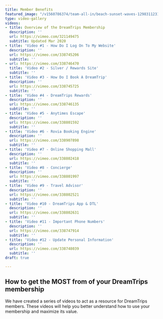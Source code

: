```yaml
---
title: Member Benefits
featured_image: "/v1560786374/team-all-in/beach-sunset-waves-12983112313102128.jpg"
type: video-gallery
videos:
- title: Overview of the DreamTrips Membership
  description: ''
  url: https://vimeo.com/321149475
  subtitle: Updated Mar 2020
- title: 'Video #1 - How Do I Log On To My Website'
  description: ''
  url: https://vimeo.com/338745206
  subtitle: ''
- url: https://vimeo.com/338746470
  title: 'Video #2 - Silver / Rewards Site'
  subtitle: ''
- title: 'Video #3 - How Do I Book A DreamTrip'
  description: ''
  url: https://vimeo.com/338745725
  subtitle: ''
- title: 'Video #4 - DreamTrips Rewards'
  description: ''
  url: https://vimeo.com/338746135
  subtitle: ''
- title: 'Video #5 - Anytimes Escape'
  description: ''
  url: https://vimeo.com/338801592
  subtitle: ''
- title: 'Video #6 - Rovia Booking Engine'
  description: ''
  url: https://vimeo.com/338907898
  subtitle: ''
- title: 'Video #7 - Online Shopping Mall'
  description: ''
  url: https://vimeo.com/338802418
  subtitle: ''
- title: 'Video #8 - Concierge'
  description: ''
  url: https://vimeo.com/338801997
  subtitle: ''
- title: 'Video #9 - Travel Advisor'
  description: ''
  url: https://vimeo.com/338802521
  subtitle: ''
- title: 'Video #10 - DreamTrips App & DTL'
  description: ''
  url: https://vimeo.com/338802631
  subtitle: ''
- title: 'Video #11 - Important Phone Numbers'
  description: ''
  url: https://vimeo.com/338747914
  subtitle: ''
- title: 'Video #12 - Update Personal Information'
  description: ''
  url: https://vimeo.com/338748039
  subtitle: ''
draft: true

---
```

## How to get the MOST from of your DreamTrips membership

We have created a series of videos to act as a resource for DreamTrips members. These videos will help you better understand how to use your membership and maximize its value.